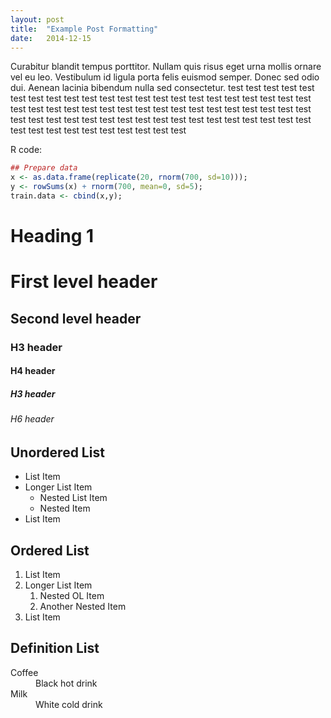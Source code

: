 ```yaml
---
layout: post
title:  "Example Post Formatting"
date:   2014-12-15
---
```


<p class="intro"><span class="dropcap">C</span>urabitur blandit tempus porttitor. Nullam quis risus eget urna mollis ornare vel eu leo. Vestibulum id ligula porta felis euismod semper. Donec sed odio dui. Aenean lacinia bibendum nulla sed consectetur. test test test test test test test test test test test test test test test test test test test test test test test test test test test test test test test test test test test test test test test test test test test test test test test test test test test test test test test test test test test test test test test test test test </p>

R code:

```r
## Prepare data
x <- as.data.frame(replicate(20, rnorm(700, sd=10)));
y <- rowSums(x) + rnorm(700, mean=0, sd=5);
train.data <- cbind(x,y);
```

# Heading 1

First level header
==================

Second level header
------

<h3>H3 header</h3>
<h4>H4 header</h4>
<h5>H3 header</h5>
<h6>H6 header</h6>

## Unordered List
* List Item
* Longer List Item
  * Nested List Item
  * Nested Item
* List Item

## Ordered List
1. List Item
2. Longer List Item
    1. Nested OL Item
    2. Another Nested Item
3. List Item

## Definition List
<dl>
  <dt>Coffee</dt>
  <dd>Black hot drink</dd>
  <dt>Milk</dt>
  <dd>White cold drink</dd>
</dl>

